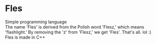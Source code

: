 # Fles
Simple programming language<br/>
The name 'Fles' is derived from the Polish word 'Flesz,' which means 'flashlight.' By removing the 'z' from 'Flesz,' we get 'Fles'. That's all. lol :)<br/>
Fles is made in C++

